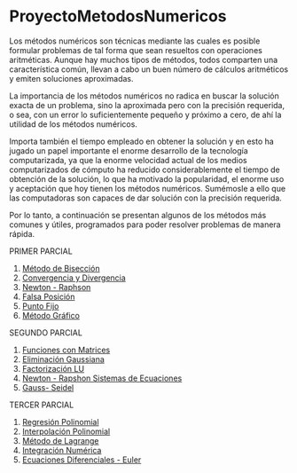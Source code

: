 # ProyectoMetodosNumericos

Los métodos numéricos son técnicas mediante las cuales es posible formular problemas de tal forma que sean resueltos con operaciones aritméticas. Aunque hay muchos tipos de métodos, todos comparten una característica común, llevan a cabo un buen número de cálculos aritméticos y emiten soluciones aproximadas.

La importancia de los métodos numéricos no radica en buscar la solución exacta de un problema, sino la aproximada pero con la precisión requerida, o sea, con un error lo suficientemente pequeño y próximo a cero, de ahí la utilidad de los métodos numéricos.

Importa también el tiempo empleado en obtener la solución y en esto ha jugado un papel importante el enorme desarrollo de la tecnología computarizada, ya que la enorme velocidad actual de los medios computarizados de cómputo ha reducido considerablemente el tiempo de obtención de la solución, lo que ha motivado la popularidad, el enorme uso y aceptación que hoy tienen los métodos numéricos. Sumémosle a ello que las computadoras son capaces de dar solución con la precisión requerida.

Por lo tanto, a continuación se presentan algunos de los métodos más comunes y útiles, programados para poder resolver problemas de manera rápida.

PRIMER PARCIAL
1. [Método de Bisección](https://github.com/A01229433/Biseccion)
2. [Convergencia y Divergencia](https://github.com/A01229433/ConvergenciayDivergencia)
3. [Newton - Raphson](https://github.com/A01229433/NewtonRaphson)
4. [Falsa Posición](https://github.com/A01229433/FalsaPosicion)
5. [Punto Fijo]()
6. [Método Gráfico]()

SEGUNDO PARCIAL
1. [Funciones con Matrices]()
2. [Eliminación Gaussiana]()
3. [Factorización LU]()
4. [Newton - Rapshon Sistemas de Ecuaciones]()
5. [Gauss- Seidel]()

TERCER PARCIAL
1. [Regresión Polinomial]()
2. [Interpolación Polinomial]()
3. [Método de Lagrange]()
4. [Integración Numérica]()
5. [Ecuaciones Diferenciales - Euler]()
